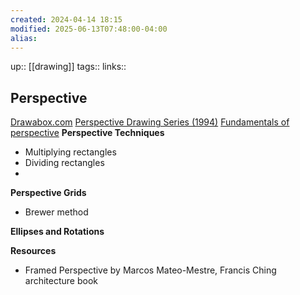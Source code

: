 ```yaml
---
created: 2024-04-14 18:15
modified: 2025-06-13T07:48:00-04:00
alias: 
---
```

up::  [[drawing]]
tags:: 
links::
## Perspective

[Drawabox.com](https://drawabox.com/lesson/2)
[Perspective Drawing Series (1994)](https://gumroad.com/d/d3a1ebb44d7b16f917b634a796485469)
[Fundamentals of perspective](https://gumroad.com/d/a93e14d48de36a246589d76e2a5aed06)
**Perspective Techniques**
- Multiplying rectangles
- Dividing rectangles
- 

**Perspective Grids**
- Brewer method


**Ellipses and Rotations**

**Resources**
- Framed Perspective by Marcos Mateo-Mestre, Francis Ching architecture book